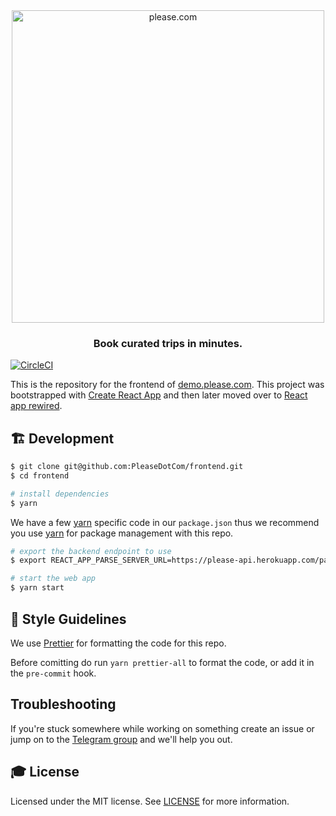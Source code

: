 <div align="center">
  <a href="https://demo.please.com"><img src="https://please-com.imgix.net/static/please-logo.png?w=600" alt="please.com" width="500px"/></a>

### Book curated trips in minutes.

</div>

[![CircleCI](https://img.shields.io/circleci/project/github/PleaseDotCom/frontend.svg)](https://circleci.com/gh/PleaseDotCom/frontend)

This is the repository for the frontend of [demo.please.com](https://demo.please.com). This project was bootstrapped with [Create React App](https://github.com/facebookincubator/create-react-app) and then later moved over to [React app rewired](https://github.com/timarney/react-app-rewired).

## 🏗 Development

```sh
$ git clone git@github.com:PleaseDotCom/frontend.git
$ cd frontend

# install dependencies
$ yarn
```

We have a few [yarn](https://yarnpkg.com/) specific code in our `package.json` thus we recommend you use [yarn](https://yarnpkg.com/) for package management with this repo.

```sh
# export the backend endpoint to use
$ export REACT_APP_PARSE_SERVER_URL=https://please-api.herokuapp.com/parse

# start the web app
$ yarn start
```

## :art: Style Guidelines

We use [Prettier](https://github.com/prettier/prettier) for formatting the code for this repo.

Before comitting do run `yarn prettier-all` to format the code, or add it in the `pre-commit` hook.

## Troubleshooting

If you're stuck somewhere while working on something create an issue or jump on to the [Telegram group](https://t.me/PleaseDotCom) and we'll help you out.

## 🎓 License

Licensed under the MIT license. See [LICENSE](LICENSE) for more information.
